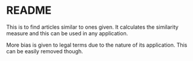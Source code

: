 # README 

This is to find articles similar to ones given. It calculates the similarity measure and this can be used in any application.

More bias is given to legal terms due to the nature of its application. This can be easily removed though.

